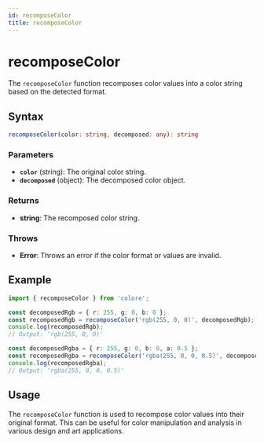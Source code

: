 ```yaml
---
id: recomposeColor
title: recomposeColor
---
```


# recomposeColor

The `recomposeColor` function recomposes color values into a color string based on the detected format.

## Syntax

```typescript
recomposeColor(color: string, decomposed: any): string
```

### Parameters

- **`color`** (string): The original color string.
- **`decomposed`** (object): The decomposed color object.

### Returns

- **string**: The recomposed color string.

### Throws

- **Error**: Throws an error if the color format or values are invalid.

## Example

```typescript
import { recomposeColor } from 'colore';

const decomposedRgb = { r: 255, g: 0, b: 0 };
const recomposedRgb = recomposeColor('rgb(255, 0, 0)', decomposedRgb);
console.log(recomposedRgb);
// Output: 'rgb(255, 0, 0)'

const decomposedRgba = { r: 255, g: 0, b: 0, a: 0.5 };
const recomposedRgba = recomposeColor('rgba(255, 0, 0, 0.5)', decomposedRgba);
console.log(recomposedRgba);
// Output: 'rgba(255, 0, 0, 0.5)'
```

## Usage

The `recomposeColor` function is used to recompose color values into their original format. This can be useful for color manipulation and analysis in various design and art applications.
